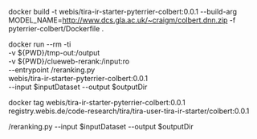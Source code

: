 docker build -t webis/tira-ir-starter-pyterrier-colbert:0.0.1 --build-arg MODEL_NAME=http://www.dcs.gla.ac.uk/~craigm/colbert.dnn.zip -f pyterrier-colbert/Dockerfile .

docker run --rm -ti \
	-v ${PWD}/tmp-out:/output \
	-v ${PWD}/clueweb-rerank:/input:ro \
	--entrypoint /reranking.py \
	webis/tira-ir-starter-pyterrier-colbert:0.0.1 \
	--input $inputDataset --output $outputDir

docker tag webis/tira-ir-starter-pyterrier-colbert:0.0.1 registry.webis.de/code-research/tira/tira-user-tira-ir-starter/colbert:0.0.1


/reranking.py --input $inputDataset --output $outputDir
